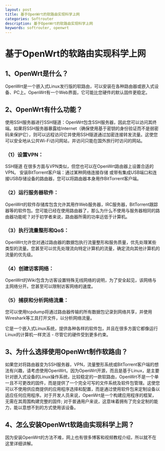 ```yaml
---
layout: post
title: 基于OpenWrt的软路由实现科学上网
categories: Softrouter
description: 基于OpenWrt的软路由实现科学上网
keywords: softrouter, openwrt
---
```


# 基于OpenWrt的软路由实现科学上网

## 1、OpenWrt是什么？

OpenWrt是一个嵌入式Linux发行版的软路由，可以安装在各种路由器或嵌入式设备、PC上。OpenWrt有一个Web界面，它可能比您硬件的默认固件更稳定。

## 2、OpenWrt有什么功能？

使用SSH服务器进行SSH隧道：OpenWrt包含SSH服务器，因此您可以访问其终端。如果将SSH服务器暴露给Internet（确保使用基于密钥的身份验证而不是弱密码来保护它），则可以远程访问它并使用SSH隧道通过加密连接转发流量。这使您可以安全地从公共Wi-Fi访问网站，并访问只能在国外旅行时访问的网站。

### （1）设置VPN：

SSH隧道 在很多方面与VPN类似，但您也可以在OpenWrt路由器上设置合适的VPN。 安装BitTorrent客户端：通过某种网络连接存储 或带有集成USB端口和连接USB存储设备的路由器，您可以将路由器本身用作BitTorrent客户端。

### （2）运行服务器软件：

OpenWrt的软件存储库包含允许其用作Web服务器，IRC服务器，BitTorrent跟踪器等的软件包。您可能已经在使用路由器了，那么为什么不使用与服务器相同的路由器功能呢？对于初学者来说，路由器所需的功率远低于计算机。

### （3）执行流量整形和QoS：

OpenWrt允许您对通过路由器的数据包执行流量整形和服务质量，优先处理某些类型的流量。您甚至可以优先处理流向特定计算机的流量，确定流向其他计算机的流量的优先级。

### （4）创建访客网络：

OpenWrt的Wiki包含为访客设置特殊无线网络的说明，为了安全起见，该网络与主网络分开。您甚至可以限制访客网络的速度。

### （5）捕获和分析网络流量：

您可以使用tcpdump将通过路由器传输的所有数据包记录到网络共享，并使用Wireshark等工具打开文件，以分析网络流量。

它是一个嵌入式Linux系统，提供各种各样的软件包，并且在很多方面它都像运行Linux的计算机一样灵活 - 尽管它的硬件受到更多约束。

## 3、为什么选择使用OpenWrt制作软路由？

如果您对将路由器变为SSH服务器，VPN，流量整形系统或BitTorrent客户端的想法有兴趣，请考虑使用OpenWrt。因为OpenWrt开源，而且是基于Linux，是主要针对嵌入式设备的Linux操作系统，比较稳定的一款软路由，OpenWrt不是一个单一且不可更改的固件，而是提供了一个完全可写的文件系统及软件包管理。这使您可以不使用供应商提供的应用程序选择和配置，而是通过使用软件包来定制设备以适应任何应用程序。对于开发人员来说，OpenWrt是一个构建应用程序的框架，无需在其周围构建完整的固件; 对于普通用户来说，这意味着拥有了完全定制的能力，能以意想不到的方式使用该设备。

## 4、怎么安装OpenWrt软路由实现科学上网？

因为安装OpenWrt的方法不难，网上也有很多博客和视频教程介绍，所以就不在这里详细讲解。

